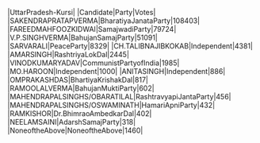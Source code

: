  
|UttarPradesh-Kursi|
|Candidate|Party|Votes|
|SAKENDRAPRATAPVERMA|BharatiyaJanataParty|108403|
|FAREEDMAHFOOZKIDWAI|SamajwadiParty|79724|
|V.P.SINGHVERMA|BahujanSamajParty|51091|
|SARVARALI|PeaceParty|8329|
|CH.TALIBNAJIBKOKAB|Independent|4381|
|AMARSINGH|RashtriyaLokDal|2445|
|VINODKUMARYADAV|CommunistPartyofIndia|1985|
|MO.HAROON|Independent|1000|
|ANITASINGH|Independent|886|
|OMPRAKASHDAS|BhartiyaKrishakDal|817|
|RAMOOLALVERMA|BahujanMuktiParty|602|
|MAHENDRAPALSINGHS/OBARATILAL|RashtravyapiJantaParty|456|
|MAHENDRAPALSINGHS/OSWAMINATH|HamariApniParty|432|
|RAMKISHOR|Dr.BhimraoAmbedkarDal|402|
|NEELAMSAINI|AdarshSamajParty|318|
|NoneoftheAbove|NoneoftheAbove|1460|
